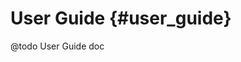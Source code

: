 User Guide {#user_guide}
========================================================
@todo User Guide  doc

